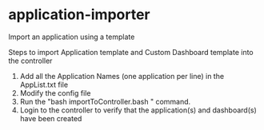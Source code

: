 # application-importer
Import an application using a template

Steps to import Application template and Custom Dashboard template into the controller

1. Add all the Application Names (one application per line) in the AppList.txt file
2. Modify the config file 
3. Run the "bash importToController.bash <config>" command.
4. Login to the controller to verify that the application(s) and dashboard(s) have been created

